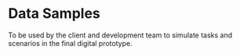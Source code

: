 # Data Samples
To be used by the client and development team to simulate tasks and scenarios in the final digital prototype.
